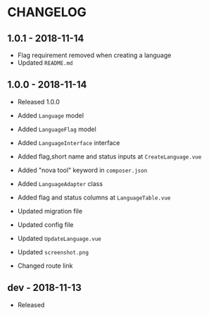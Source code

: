 # CHANGELOG


## 1.0.1 - 2018-11-14

- Flag requirement removed when creating a language
- Updated `README.md`

## 1.0.0 - 2018-11-14

- Released 1.0.0

- Added `Language` model
- Added `LanguageFlag` model
- Added `LanguageInterface` interface
- Added flag,short name and status inputs at `CreateLanguage.vue`
- Added "nova tool" keyword in `composer.json`
- Added `LanguageAdapter` class
- Added flag and status columns at `LanguageTable.vue`
- Updated migration file
- Updated config file
- Updated `UpdateLanguage.vue`
- Updated `screenshot.png`
- Changed route link


## dev - 2018-11-13

- Released



